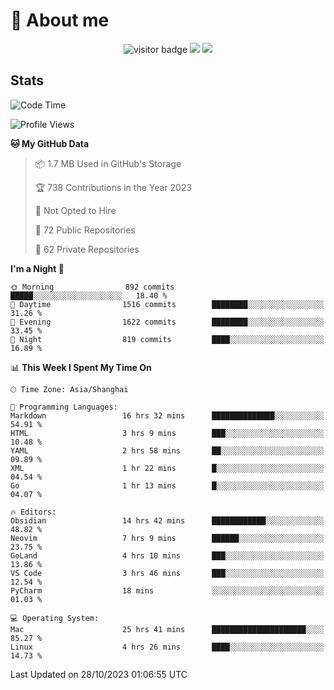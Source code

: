 <!-- ![](https://youpai.roccoshi.top/img/20200804214216.png) -->

# 🧐 About me
 
<p align="center">
<img src="https://visitor-badge.laobi.icu/badge?page_id=Lincest.Lincest&title=hits" alt="visitor badge"/>
<a href="mailto:imroccoshi@gmail.com"><img src="https://img.shields.io/badge/gmail-imroccoshi%40gmail.com-red"></a>
<a href="https://blog.roccoshi.top"><img src="https://img.shields.io/badge/blog-roccoshi-green"></a>
</p>

## Stats

<!--START_SECTION:waka-->
![Code Time](http://img.shields.io/badge/Code%20Time-681%20hrs%2047%20mins-blue)

![Profile Views](http://img.shields.io/badge/Profile%20Views-0-blue)

**🐱 My GitHub Data** 

> 📦 1.7 MB Used in GitHub's Storage 
 > 
> 🏆 738 Contributions in the Year 2023
 > 
> 🚫 Not Opted to Hire
 > 
> 📜 72 Public Repositories 
 > 
> 🔑 62 Private Repositories 
 > 
**I'm a Night 🦉** 

```text
🌞 Morning                892 commits         █████░░░░░░░░░░░░░░░░░░░░   18.40 % 
🌆 Daytime                1516 commits        ████████░░░░░░░░░░░░░░░░░   31.26 % 
🌃 Evening                1622 commits        ████████░░░░░░░░░░░░░░░░░   33.45 % 
🌙 Night                  819 commits         ████░░░░░░░░░░░░░░░░░░░░░   16.89 % 
```


📊 **This Week I Spent My Time On** 

```text
🕑︎ Time Zone: Asia/Shanghai

💬 Programming Languages: 
Markdown                 16 hrs 32 mins      ██████████████░░░░░░░░░░░   54.91 % 
HTML                     3 hrs 9 mins        ███░░░░░░░░░░░░░░░░░░░░░░   10.48 % 
YAML                     2 hrs 58 mins       ██░░░░░░░░░░░░░░░░░░░░░░░   09.89 % 
XML                      1 hr 22 mins        █░░░░░░░░░░░░░░░░░░░░░░░░   04.54 % 
Go                       1 hr 13 mins        █░░░░░░░░░░░░░░░░░░░░░░░░   04.07 % 

🔥 Editors: 
Obsidian                 14 hrs 42 mins      ████████████░░░░░░░░░░░░░   48.82 % 
Neovim                   7 hrs 9 mins        ██████░░░░░░░░░░░░░░░░░░░   23.75 % 
GoLand                   4 hrs 10 mins       ███░░░░░░░░░░░░░░░░░░░░░░   13.86 % 
VS Code                  3 hrs 46 mins       ███░░░░░░░░░░░░░░░░░░░░░░   12.54 % 
PyCharm                  18 mins             ░░░░░░░░░░░░░░░░░░░░░░░░░   01.03 % 

💻 Operating System: 
Mac                      25 hrs 41 mins      █████████████████████░░░░   85.27 % 
Linux                    4 hrs 26 mins       ████░░░░░░░░░░░░░░░░░░░░░   14.73 % 
```


 Last Updated on 28/10/2023 01:06:55 UTC
<!--END_SECTION:waka-->


